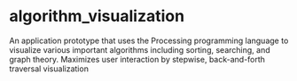 # algorithm_visualization
An application prototype that uses the Processing programming language to visualize various important algorithms including sorting, searching, and graph theory. Maximizes user interaction by stepwise, back-and-forth traversal visualization 
